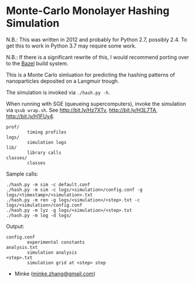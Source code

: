 # Monte-Carlo Monolayer Hashing Simulation

N.B.: This was written in 2012 and probably for Python 2.7, possibly 2.4. To get this to work in Python 3.7 may require some work.

N.B.: If there is a significant rewrite of this, I would recommend porting over to the [Bazel](https://bazel.build/) build system.

This is a Monte Carlo simluation for predicting the hashing patterns of nanoparticles deposited on a Langmuir trough.

The simulation is invoked via `./hash.py -h`.

When running with SGE (queueing supercomputers), invoke the simulation via `qsub wrap.sh`. See http://bit.ly/Hz7XTv, http://bit.ly/H3L7TA, http://bit.ly/H1FUy4.

```
prof/
        timing profiles
logs/
        simulation logs
lib/
        library calls
classes/
        classes
```

Sample calls:

```
./hash.py -m sim -c default.conf
./hash.py -m sim -c logs/<simulation>/config.conf -g logs/<timestamp>/<simulation>.txt
./hash.py -m ren -g logs/<simulation>/<step>.txt -c logs/<simulation>/config.conf
./hash.py -m lyz -g logs/<simulation>/<step>.txt
./hash.py -m log -d logs/
```

Output:

```
config.conf
        experimental constants
analysis.txt
        simulation analysis
<step>.txt
        simulation grid at <step> step
```

- Minke (minke.zhang@gmail.com)
